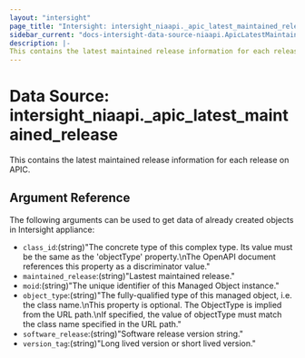 ```yaml
---
layout: "intersight"
page_title: "Intersight: intersight_niaapi._apic_latest_maintained_release"
sidebar_current: "docs-intersight-data-source-niaapi.ApicLatestMaintainedRelease"
description: |-
This contains the latest maintained release information for each release on APIC.
---
```


# Data Source: intersight_niaapi._apic_latest_maintained_release
This contains the latest maintained release information for each release on APIC.
## Argument Reference
The following arguments can be used to get data of already created objects in Intersight appliance:
* `class_id`:(string)"The concrete type of this complex type. Its value must be the same as the 'objectType' property.\nThe OpenAPI document references this property as a discriminator value."
* `maintained_release`:(string)"Lastest maintained release."
* `moid`:(string)"The unique identifier of this Managed Object instance."
* `object_type`:(string)"The fully-qualified type of this managed object, i.e. the class name.\nThis property is optional. The ObjectType is implied from the URL path.\nIf specified, the value of objectType must match the class name specified in the URL path."
* `software_release`:(string)"Software release version string."
* `version_tag`:(string)"Long lived version or short lived version."
